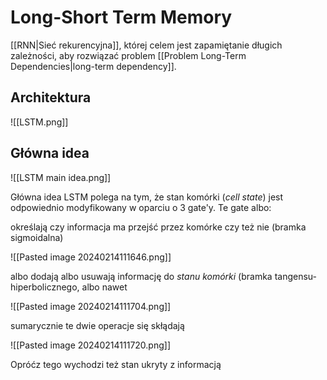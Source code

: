 # Long-Short Term Memory

[[RNN|Sieć rekurencyjna]], której celem jest zapamiętanie długich zależności, aby rozwiązać problem [[Problem Long-Term Dependencies|long-term dependency]].

## Architektura

![[LSTM.png]]

## Główna idea

![[LSTM main idea.png]]

Główna idea LSTM polega na tym, że stan komórki (*cell state*) jest odpowiednio modyfikowany w oparciu o 3 gate'y. Te gate albo:

określają czy informacja ma przejść przez komórke czy też nie (bramka sigmoidalna) 

![[Pasted image 20240214111646.png]]


albo dodają albo usuwają informację do *stanu komórki* (bramka tangensu-hiperbolicznego, albo nawet 

![[Pasted image 20240214111704.png]]

sumarycznie te dwie operacje się skłądają

![[Pasted image 20240214111720.png]]

Opróćz tego wychodzi też stan ukryty z informacją 